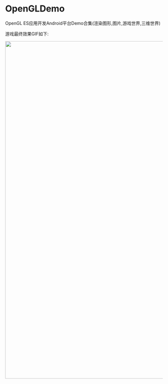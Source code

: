 # OpenGLDemo
OpenGL ES应用开发Android平台Demo合集(渲染图形,图片,游戏世界,三维世界)

游戏最终效果GIF如下:

<img width="540" height="1080" src="https://github.com/OMGyan/OpenGLDemo/blob/master/airhockeytouch/screen/qhvdb-jxdjf.gif"/>

